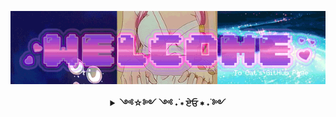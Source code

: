 

<p align="center">
  <img align="center" src="https://raw.githubusercontent.com/cat-lin-morgan/cat-lin-morgan/master/assets/welcome.gif" alt="Welcome banner" />
  <br />
</p>


<details align="center">
  <summary align="center"> <b> ༺☆༻ ༺ ˖࣪  ∗ ਏਓ ∗  ˖࣪ ༻ </b> </summary>
  <br />
  <p align="center">
    Hi! I'm Cat! I'm a full stack developer that loves CSS.
    <br />
    In my free time you'll find me playing video games or watching anime.
    <br/> <br/>
    ════════ ⋆★⋆ ════════
    <br/><br/>
    My <a href='https://www.linkedin.com/in/caitlin-morgan-7818901b2/'>LinkedIn</a> if you'd like to connect~ && My <a     href="https://www.instagram.com/cattongues.png/" target="_blank">Instagram</a> to see my face!
    <br />
   
  </p>
</details>

<!-- <img src = "https://github-readme-stats.vercel.app/api?username=cat-lin-morgan&show_icons=true&theme=buefy&line_height=27">
<!--&hide=css,java,html-->
<!-- <img src = "https://github-readme-stats.vercel.app/api/top-langs/?username=cat-lin-morgan&theme=vue&hide=handlebars,objective-c,java,ruby,starlark"> -->


<!-- <samp>fighting for love and justice</samp> -->
<!--  <kbd>follow me on ig</kbd></a> -->



